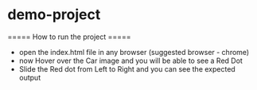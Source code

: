 # demo-project

===== How to run the project ===== 
- open the index.html file in any browser (suggested browser - chrome)
- now Hover over the Car image and you will be able to see a Red Dot
- Slide the Red dot from Left to Right and you can see the expected output
